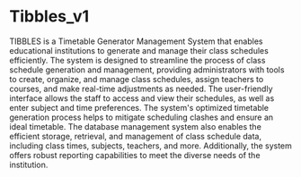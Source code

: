 # Tibbles_v1

TIBBLES is a Timetable Generator Management System that enables educational institutions to generate and manage their class schedules efficiently. The system is designed to streamline the process of class schedule generation and management, providing administrators with tools to create, organize, and manage class schedules, assign teachers to courses, and make real-time adjustments as needed. The user-friendly interface allows the staff to access and view their schedules, as well as enter subject and time preferences. The system's optimized timetable generation process helps to mitigate scheduling clashes and ensure an ideal timetable. The database management system also enables the efficient storage, retrieval, and management of class schedule data, including class times, subjects, teachers, and more. Additionally, the system offers robust reporting capabilities to meet the diverse needs of the institution.
